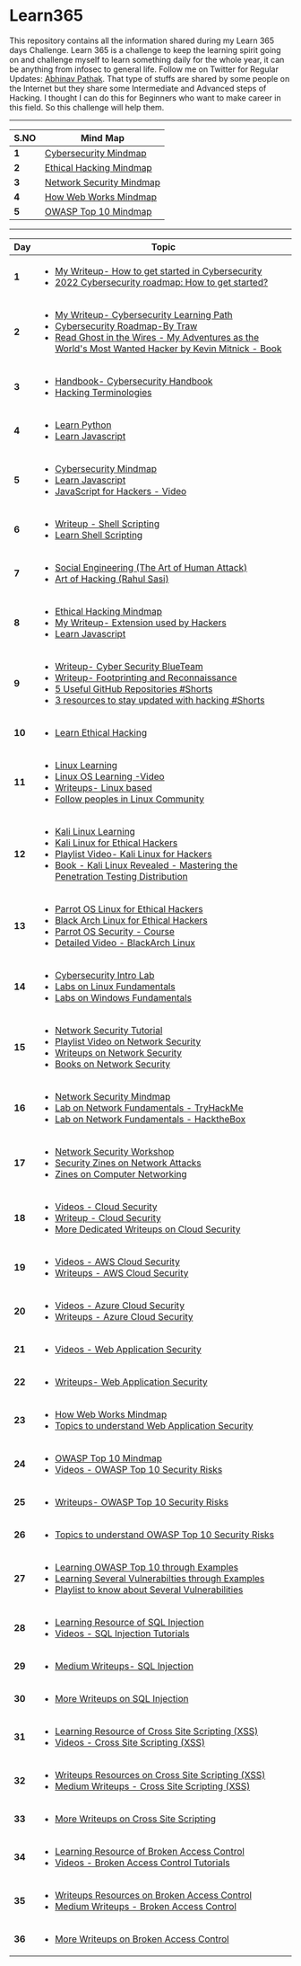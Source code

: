 # Learn365

This repository contains all the information shared during my Learn 365 days Challenge. Learn 365 is a challenge to keep the learning spirit going on and challenge myself to learn something daily for the whole year, it can be anything from infosec to general life. 
Follow me on Twitter for Regular Updates: [Abhinav Pathak](https://twitter.com/i_amsphinx). That type of stuffs are shared by some people on the Internet but they share some Intermediate and Advanced steps of Hacking. I thought I can do this for Beginners who want to make career in this field. So this challenge will help them.

___
S.NO | Mind Map
--- | ---
**1** |  [Cybersecurity Mindmap](https://www.xmind.app/m/NaWE36/#)
**2** |  [Ethical Hacking Mindmap](https://drive.google.com/file/d/1qkakrnCZFR-GBEZldIYk011QWAR6RFNa/view?usp=sharing)
**3** |  [Network Security Mindmap](https://www.xmind.net/m/m78Srf)
**4** |  [How Web Works Mindmap](https://drive.google.com/file/d/1za7uHOte5vi2wvw3DT7w8bBrVcPpBmbf/view?usp=sharing)
**5** |  [OWASP Top 10 Mindmap](https://xmind.app/m/qrpuLQ/)


-------
Day  | Topic
--- | ---
**1** | [<ul><li> My Writeup- How to get started in Cybersecurity </li><li> 2022 Cybersecurity roadmap: How to get started? </li></ul>](/days/day1.md)
**2** | [<ul><li>My Writeup- Cybersecurity Learning Path </li><li> Cybersecurity Roadmap-By Traw </li><li> Read Ghost in the Wires - My Adventures as the World's Most Wanted Hacker by Kevin Mitnick - Book</li></ul>](/days/day2.md)
**3** | [<ul><li>Handbook- Cybersecurity Handbook </li><li> Hacking Terminologies </li></ul>](/days/day3.md)
**4** | [<ul><li>Learn Python </li><li> Learn Javascript</li></ul>](/days/day4.md)
**5** | [<ul><li>Cybersecurity Mindmap </li><li> Learn Javascript </li><li>  JavaScript for Hackers - Video </li></ul>](/days/day5.md)
**6** | [<ul><li>Writeup - Shell Scripting </li><li> Learn Shell Scripting </li></ul>](/days/day6.md)
**7** | [<ul><li>Social Engineering (The Art of Human Attack) </li><li> Art of Hacking (Rahul Sasi)</li></ul>](/days/day7.md)
**8** | [<ul><li>Ethical Hacking Mindmap </li><li> My Writeup- Extension used by Hackers </li><li>  Learn Javascript </li></ul>](/days/day8.md)
**9** | [<ul><li>Writeup- Cyber Security BlueTeam </li><li> Writeup- Footprinting and Reconnaissance </li><li>  5 Useful GitHub Repositories #Shorts </li><li>  3 resources to stay updated with hacking #Shorts </li></ul>](/days/day9.md)
**10** | [<ul><li>Learn Ethical Hacking </li></ul>](/days/day10.md)
**11** | [<ul><li>Linux Learning </li><li>  Linux OS Learning -Video  </li><li> Writeups- Linux based </li><li> Follow peoples in Linux Community </li></ul>](/days/day11.md)
**12** | [<ul><li>Kali Linux Learning </li><li> Kali Linux for Ethical Hackers  </li><li> Playlist Video- Kali Linux for Hackers </li><li> Book - Kali Linux Revealed - Mastering the Penetration Testing Distribution </li></ul>](/days/day12.md)
**13** | [<ul><li>Parrot OS Linux for Ethical Hackers </li><li> Black Arch Linux for Ethical Hackers  </li><li> Parrot OS Security - Course </li><li> Detailed Video - BlackArch Linux </li></ul>](/days/day13.md)
**14** | [<ul><li>Cybersecurity Intro Lab </li><li> Labs on Linux Fundamentals  </li><li> Labs on Windows Fundamentals </li></ul>](/days/day14.md)
**15** | [<ul><li>Network Security Tutorial </li><li> Playlist Video on Network Security  </li><li> Writeups on Network Security </li><li> Books on Network Security </li></ul>](/days/day15.md)
**16** | [<ul><li>Network Security Mindmap </li><li> Lab on Network Fundamentals - TryHackMe </li><li>  Lab on Network Fundamentals - HacktheBox </li></ul>](/days/day16.md)
**17** | [<ul><li>Network Security Workshop </li><li> Security Zines on Network Attacks </li><li>  Zines on Computer Networking </li></ul>](/days/day17.md)
**18** | [<ul><li>Videos - Cloud Security </li><li> Writeup - Cloud Security </li><li>  More Dedicated Writeups on Cloud Security </li></ul>](/days/day18.md)
**19** | [<ul><li>Videos - AWS Cloud Security </li><li> Writeups - AWS Cloud Security </li></ul>](/days/day19.md)
**20** | [<ul><li>Videos - Azure Cloud Security </li><li> Writeups - Azure Cloud Security </li></ul>](/days/day20.md)
**21** | [<ul><li>Videos - Web Application Security </li></ul>](/days/day21.md)
**22** | [<ul><li>Writeups- Web Application Security </li></ul>](/days/day22.md)
**23** | [<ul><li>How Web Works Mindmap </li><li> Topics to understand Web Application Security </li></ul>](/days/day23.md)
**24** | [<ul><li>OWASP Top 10 Mindmap </li><li> Videos - OWASP Top 10 Security Risks </li></ul>](/days/day24.md)
**25** | [<ul><li>Writeups- OWASP Top 10 Security Risks </li></ul>](/days/day25.md)
**26** | [<ul><li>Topics to understand OWASP Top 10 Security Risks </li></ul>](/days/day26.md)
**27** | [<ul><li>Learning OWASP Top 10 through Examples </li><li> Learning Several Vulnerabilties through Examples </li><li>  Playlist to know about Several Vulnerabilities </li></ul>](/days/day27.md)
**28** | [<ul><li>Learning Resource of SQL Injection </li><li> Videos - SQL Injection Tutorials </li></ul>](/days/day28.md)
**29** | [<ul><li>Medium Writeups- SQL Injection </li></ul>](/days/day29.md)
**30** | [<ul><li>More Writeups on SQL Injection </li></ul>](/days/day30.md)
**31** | [<ul><li>Learning Resource of Cross Site Scripting (XSS) </li><li> Videos - Cross Site Scripting (XSS) </li></ul>](/days/day31.md)
**32** | [<ul><li>Writeups Resources on Cross Site Scripting (XSS) </li><li> Medium Writeups - Cross Site Scripting (XSS) </li></ul>](/days/day32.md)
**33** | [<ul><li>More Writeups on Cross Site Scripting </li></ul>](/days/day33.md)
**34** | [<ul><li>Learning Resource of Broken Access Control </li><li> Videos - Broken Access Control Tutorials </li></ul>](/days/day34.md)
**35** | [<ul><li>Writeups Resources on Broken Access Control </li><li> Medium Writeups - Broken Access Control </li></ul>](/days/day35.md)
**36** | [<ul><li>More Writeups on Broken Access Control </li></ul>](/days/day36.md)




